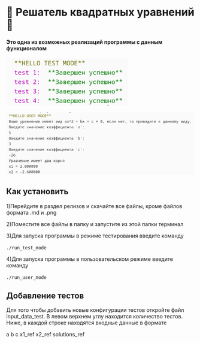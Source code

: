 # :muscle: Решатель квадратных уравнений :muscle:
#### Это одна из возможных реализаций программы с данным функционалом
![](https://github.com/newbie-rus/solve_square/blob/main/kod_test.png?raw=true)

![](https://github.com/newbie-rus/solve_square/blob/main/kod_user.png?raw=true)
## Как установить
1)Перейдите в раздел релизов и скачайте все файлы, кроме файлов формата .md и .png

2)Поместите все файлы в папку и запустите из этой папки терминал

3)Для запуска программы в режиме тестирования введите команду

 ``./run_test_mode``

4)Для запуска программы в пользовательском режиме введите команду

``./run_user_mode``

## Добавление тестов
Для того чтобы добавить новые конфигурации тестов откройте файл input_data_test.
В левом верхнем углу находится количество тестов.
Ниже, в каждой строке находятся входные данные в формате

a    b    c    x1_ref    x2_ref    solutions_ref
